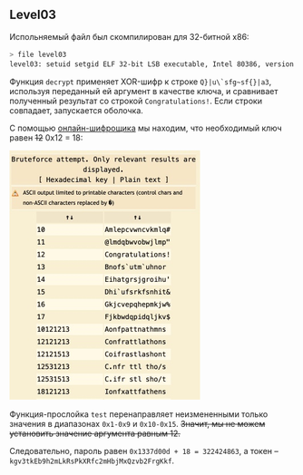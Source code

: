 ## Level03

Испольняемый файл был скомпилирован для 32-битной x86:

```sh
> file level03
level03: setuid setgid ELF 32-bit LSB executable, Intel 80386, version 1 (SYSV), dynamically linked (uses shared libs), for GNU/Linux 2.6.24, BuildID[sha1]=0x9e834af52f4b2400d5bd38b3dac04d1a5faa1729, not stripped
```
Функция `decrypt` применяет XOR-шифр к строке ``Q}|u\`sfg~sf{}|a3``, используя переданный ей аргумент в качестве ключа, и сравнивает полученный результат со строкой `Congratulations!`. Если строки совпадает, запускается оболочка.

С помощью [онлайн-шифрощика](https://www.dcode.fr/xor-cipher) мы находим, что необходимый ключ равен ~~12~~ 0x12 = 18:

![](img/xor_cipher_output.jpg)

Функция-прослойка `test` перенаправляет неизмененными только значения в диапазонах `0x1-0x9` и `0x10-0x15`. ~~Значит, мы не можем установить значение аргумента равным 12.~~

Следовательно, пароль равен `0x1337d00d + 18 = 322424863`, а токен – `kgv3tkEb9h2mLkRsPkXRfc2mHbjMxQzvb2FrgKkf`.